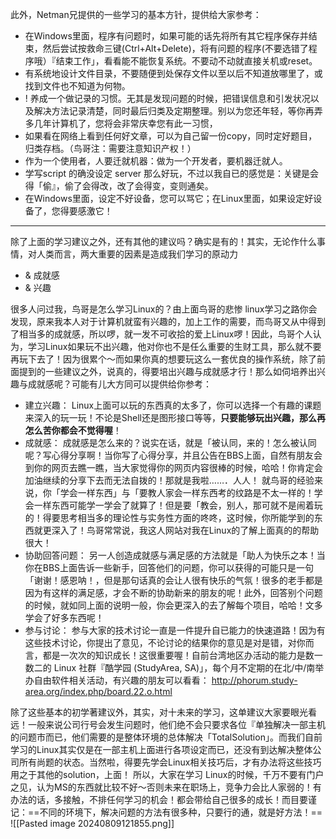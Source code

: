 此外，Netman兄提供的一些学习的基本方针，提供给大家参考：
- 在Windows里面，程序有问题时，如果可能的话先将所有其它程序保存并结束，然后尝试按救命三键(Ctrl+Alt+Delete)，将有问题的程序(不要选错了程序哦）『结束工作」，看看能不能恢复系统。不要动不动就直接关机或reset。
- 有系统地设计文件目录，不要随便到处保存文件以至以后不知道放哪里了，或找到文件也不知道为何物。
- ! 养成一个做记录的习惯。无其是发现问题的时候，把错误信息和引发状况以及解决方法记录清楚，同时最后归类及定期整理。别以为您还年轻，等你再弄多几年计算机了，您将会非常庆幸您有此一习惯，
- 如果看在网络上看到任何好文章，可以为自己留一份copy，同时定好题目，归类存档。（鸟哥注：需要注意知识产权！）
- 作为一个使用者，人要迁就机器：做为一个开发者，要机器迁就人。
- 学写script 的确没设定 server 那么好玩，不过以我自已的感觉是：关键是会得「偷』，偷了会得改，改了会得变，变则通矣。
- 在Windows里面，设定不好设备，您可以骂它；在Linux里面，如果设定好设备了，您得要感激它！
---
除了上面的学习建议之外，还有其他的建议吗？确实是有的！其实，无论作什么事情，对人类而言，两大重要的因素是造成我们学习的原动力
- & 成就感
- & 兴趣

很多人问过我，鸟哥是怎么学习Linux的？由上面鸟哥的悲惨 linux学习之路你会发现，原来我本人对于计算机就蛮有兴趣的，加上工作的需要，而鸟哥又从中得到了相当多的成就感，所以啰，就一发不可收拾的爱上Linux啰！因此，鸟哥个人认为，学习Linux如果玩不出兴趣，他对你也不是任么重要的生财工具，那么就不要再玩下去了！因为很累个～而如果你真的想要玩这么一套优良的操作系统，除了前面提到的一些建议之外，说真的，得要培出兴趣与成就感才行！那么如伺培养出兴趣与成就感呢？可能有儿大方同可以提供给你参考：
- 建立兴趣：
Linux上面可以玩的东西真的太多了，你可以选择一个有趣的课题来深入的玩一玩！不论是Shell还是图形接口等等，**只要能够玩出兴趣，那么再怎么苦你都会不觉得喔**！
- 成就感：
成就感是怎么来的？说实在话，就是「被认同，来的！怎么被认同呢？写心得分享啊！当你写了心得分享，并且公告在BBS上面，自然有朋友会到你的网页去瞧一瞧，当大家觉得你的网页内容很棒的时候，哈哈！你肯定会加油继续的分享下去而无法自拨的！那就是我啦……．人人！
就鸟哥的经验来说，你「学会一样东西」与「要教人家会一样东西考的纹路是不太一样的！学会一样东西可能学一学会了就算了！但是要「教会，别人，那可就不是闹着玩的！得要思考相当多的理论性与实务性方面的咚咚，这时候，你所能学到的东西就更深入了！鸟哥常常说，我这人网站对我在Linux的了解上面真的的帮助很大！
- 协助回答问题：
另一人创造成就感与满足感的方法就是「助人为快乐之本！当你在BBS上面告诉一些新手，回答他们的问题，你可以获得的可能只是一句「谢谢！感恩呐！，但是那句话真的会让人很有快乐的气氛！很多的老手都是因为有这样的满足感，才会不断的协助新来的朋友的呢！此外，回答别个问题的时候，就如同上面的说明一般，你会更深入的去了解每个项目，哈哈！文多学会了好多东西呢！
- 参与讨论：
参与大家的技术讨论一直是一件提升自已能力的快速道路！因为有这些技术讨论，你提出了意见，不论讨论的结果你的意见是对是错，对你而言，都是一次次的知识成长！这很重要喔！自前台湾地区办活动的能力是数一数二的 Linux 社群『酷学园 (StudyArea, SA)」，每个月不定期的在北/中/南举办自由软件相关活动，有兴趣的朋友可以看看：
http://phorum.study-area.org/index.php/board.22.o.html

除了这些基本的初学著建议外，其实，对十未来的学习，这单建议大家要眼光看远！一般来说公司行号会发生问题时，他们绝不会只要求各位『单独解决一部主机的问题市而已，他们需要的是整体环境的总体解决「TotalSolution」。而我们自前学习的Linux其实仅是在一部主机上面进行各项设定而已，还没有到达解决整体公司所有尚题的状态。当然啦，得要先学会Linux相关技巧后，才有办法将这些技巧用之于其他的solution，上面！
所以，大家在学习 Linux的时候，千万不要有门户之见，认为MS的东西就比较不好～否则未来在职场上，竞争力会比人家弱的！有办法的话，多接触，不排任何学习的机会！都会带给自己很多的成长！而目要谨记：==不同的环境下，解决问题的方法有很多种，只要行的通，就是好方法！==
![[Pasted image 20240809121855.png]]